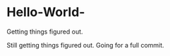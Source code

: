 # Hello-World-
Getting things figured out.

Still getting things figured out. Going for a full commit.
